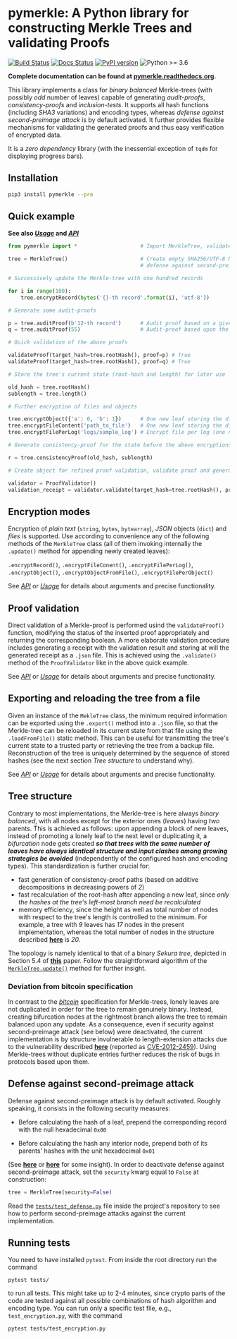 # pymerkle: A Python library for constructing Merkle Trees and validating Proofs
[![Build Status](https://travis-ci.com/FoteinosMerg/pymerkle.svg?branch=master)](https://travis-ci.com/FoteinosMerg/pymerkle)
[![Docs Status](https://readthedocs.org/projects/pymerkle/badge/?version=latest)](http://pymerkle.readthedocs.org)
[![PyPI version](https://badge.fury.io/py/pymerkle.svg)](https://pypi.org/project/pymerkle/)
![Python >= 3.6](https://img.shields.io/badge/python-%3E%3D%203.6-blue.svg)

**Complete documentation can be found at [pymerkle.readthedocs.org](http://pymerkle.readthedocs.org/).**

This library implements a class for _binary balanced_ Merkle-trees (with possibly _odd_ number of leaves) capable of
generating _audit-proofs_, _consistency-proofs_ and _inclusion-tests_. It supports all hash functions
(including _SHA3_ variations) and encoding types, whereas _defense against second-preimage attack_ is by default activated.
It further provides flexible mechanisms for validating the generated proofs and thus easy verification of encrypted data.

It is a *zero dependency* library (with the inessential exception of `tqdm` for displaying progress bars).

## Installation

```bash
pip3 install pymerkle --pre
```

## Quick example

**See also [_Usage_](USAGE.md) and [_API_](API.md)**

```python
from pymerkle import *                    # Import MerkleTree, validateProof and ProofValidator

tree = MerkleTree()                       # Create empty SHA256/UTF-8 Merkle-tree with
                                          # defense against second-preimage attack

# Successively update the Merkle-tree with one hundred records

for i in range(100):
    tree.encryptRecord(bytes('{}-th record'.format(i), 'utf-8'))

# Generate some audit-proofs

p = tree.auditProof(b'12-th record')      # Audit proof based on a given record
q = tree.auditProof(55)                   # Audit-proof based upon the 56-th leaf

# Quick validation of the above proofs

validateProof(target_hash=tree.rootHash(), proof=p) # True
validateProof(target_hash=tree.rootHash(), proof=q) # True

# Store the tree's current state (root-hash and length) for later use

old_hash = tree.rootHash()
sublength = tree.length()

# Further encryption of files and objects

tree.encryptObject({'a': 0, 'b': 1})      # One new leaf storing the digest of the given object
tree.encryptFileContent('path_to_file')   # One new leaf storing the digest of the given file's content
tree.encryptFilePerLog('logs/sample_log') # Encrypt file per log (one new leaf for each line)

# Generate consistency-proof for the state before the above encryptions

r = tree.consistencyProof(old_hash, sublength)

# Create object for refined proof validation, validate proof and generate receipt

validator = ProofValidator()     
validation_receipt = validator.validate(target_hash=tree.rootHash(), proof=r)
```

## Encryption modes

Encryption of _plain text_ (``string``, ``bytes``, ``bytearray``), _JSON_ objects (``dict``) and _files_ is supported.
Use according to convenience any of the following methods of the ``MerkleTree`` class (all of them invoking internally
  the ``.update()`` method for appending newly created leaves):

``.encryptRecord()``, ``.encryptFileConent()``, ``.encryptFilePerLog()``, ``.encryptObject()``, ``.encryptObjectFromFile()``, ``.encryptFilePerObject()``

See [_API_](API.md) or [_Usage_](USAGE.md) for details about arguments and precise functionality.

## Proof validation

Direct validation of a Merkle-proof is performed usind the ``validateProof()`` function, modifying the status
of the inserted proof appropriately and returning the corresponding boolean. A more elaborate validation
procedure includes generating a receipt with the validation result and storing at will the generated receipt
as a ``.json`` file. This is achieved using the ``.validate()`` method of the ``ProofValidator`` like
in the above quick example.

See [_API_](API.md) or [_Usage_](USAGE.md) for details about arguments and precise functionality.

## Exporting and reloading the tree from a file

Given an instance of the ``MekleTree`` class, the minimum required information can be exported using the
``.export()`` method into a ``.json`` file, so that the Merkle-tree can be reloaded in its current state
from that file using the ``.loadFromFile()`` static method. This can be useful for transmitting the tree's
current state to a trusted party or retrieving the tree from a backup file. Reconstruction of the tree
is uniquely determined by the sequence of stored hashes (see the next section _Tree structure_ to understand why).

See [_API_](API.md) or [_Usage_](USAGE.md) for details about arguments and precise functionality.


## Tree structure

Contrary to most implementations, the Merkle-tree is here always _binary balanced_, with all nodes except
for the exterior ones (_leaves_) having _two_ parents. This is achieved as follows: upon appending a block
of new leaves, instead of promoting a lonely leaf to the next level or duplicating it, a *bifurcation* node
gets created **_so that trees with the same number of leaves have always identical structure and input clashes
among growing strategies be avoided_** (independently of the configured hash and encoding types).
This standardization is further crucial for:

- fast generation of consistency-proof paths (based on additive decompositions in decreasing powers of _2_)
- fast recalculation of the root-hash after appending a new leaf, since _only the hashes at the tree's
left-most branch need be recalculated_
- memory efficiency, since the height as well as total number of nodes with respect to the tree's length
is controlled to the minimum. For example, a tree with _9_ leaves has _17_ nodes in the present implementation,
whereas the total number of nodes in the structure described
[**here**](https://crypto.stackexchange.com/questions/22669/merkle-hash-tree-updates) is _20_.

The topology is namely identical to that of a binary _Sekura tree_, depicted in Section 5.4 of
[**this**](https://keccak.team/files/Sakura.pdf) paper. Follow the straightforward algorithm of the
[`MerkleTree.update()`](https://pymerkle.readthedocs.io/en/latest/_modules/pymerkle/tree.html#MerkleTree.update)
method for further insight.

### Deviation from bitcoin specification

In contrast to the [_bitcoin_](https://en.bitcoin.it/wiki/Protocol_documentation#Merkle_Trees) specification
for Merkle-trees, lonely leaves are not duplicated in order for the tree to remain genuinely binary. Instead,
creating bifurcation nodes at the rightmost branch allows the tree to remain balanced upon any update.
As a consequence, even if security against second-preimage attack (see below) were deactivated, the current
implementation is by structure invulnerable to length-extension attacks due to the vulnerability described
[**here**](https://github.com/bitcoin/bitcoin/blob/bccb4d29a8080bf1ecda1fc235415a11d903a680/src/consensus/merkle.cpp)
(reported as [CVE-2012-2459](https://nvd.nist.gov/vuln/detail/CVE-2012-2459)). Using Merkle-trees
without duplicate entries further reduces the risk of bugs in protocols based upon them.


## Defense against second-preimage attack


Defense against second-preimage attack is by default activated. Roughly speaking, it consists in the following security measures:

- Before calculating the hash of a leaf, prepend the corresponding record with the null hexadecimal `0x00`

- Before calculating the hash any interior node, prepend both of its parents' hashes with the unit hexadecimal `0x01`

(See [**here**](https://flawed.net.nz/2018/02/21/attacking-merkle-trees-with-a-second-preimage-attack/) or
[**here**](https://news.ycombinator.com/item?id=16572793) for some insight). In order to deactivate defense against
second-preimage attack, set the ``security`` kwarg equal to ``False`` at construction:

```python
tree = MerkleTree(security=False)
```

Read the [`tests/test_defense.py`](https://github.com/FoteinosMerg/pymerkle/blob/master/tests/test_defense.py) file
inside the project's repository to see how to perform second-preimage attacks against the current implementation.


## Running tests


You need to have installed ``pytest``. From inside the root directory run the command

```shell
pytest tests/
```

to run all tests. This might take up to 2-4 minutes, since crypto parts of the code are tested against all possible
combinations of hash algorithm and encoding type. You can run only a specific test file, e.g., `test_encryption.py`,
with the command

```shell
pytest tests/test_encryption.py
```
